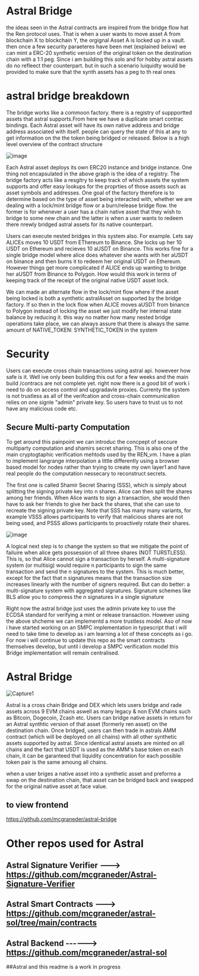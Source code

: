# Astral Bridge
the ideas seen in the Astral contracts are inspired from the bridge flow hat the Ren protocol uses. That is when a user wants to move asset A from blockchain X to blockchain Y, the orgignal Asset A is locked up in a vault. then once a few security paraeteres have been met (explained below) we can mint a ERC-20 synthetic version of the original token on the destination chain with a 1:1 peg. Since i am building this solo and for hobby astral assets do no refleect ther counterpart. but in such a scenario luiquidty would be provided to make sure that the synth assets has a peg to th real ones

# astral bridge breakdown
The bridge works like a commoon factory. there is a registry of suppportted assets that astral supports.From here we have a duplicate smart contrac bindings. Each Astral asset will have its own native address and bridge address associated with itself. people can query the state of this at any to get information on the the token being bridged or released. Below is a high level overview of the contract structure

![image](https://user-images.githubusercontent.com/40043037/226329758-69839eca-daaf-4220-aaa0-bdfd4ec58b52.png)

Each Astral asset deploys its own ERC20 instance and bridge instance. One thing not encapsulated in the above graph is the idea of a registry. The bridge factory acts like a resgitry to keep track of which assets the system supports and offer easy lookups for the proprties of those assets such as asset symbols and addresses. One goal of the factory therefore is to determine based on the type of asset being interacted with, whether we are dealing with a lock/mint bridge flow or a burn/release bridge flow. the former is for whenever a user has a chain native asset that they wish to bridge to some new chain and the latter is when a user wants to redeem there nrewly bridged astral assets for its native counterpart.

Users can execute nested bridges in this system also. For example. Lets say ALICEs moves 10 USDT from EThereum to Binance. She locks up her 10 USDT on Ethereum and recieves 10 aUSDT on Binance. This works fine for a single bridge model where alice does whatever she wants with her aUSDT on binance and then burns it to redeem her original USDT on Ethereum. However things get more complicated if ALICE ends up wanting to bridge her aUSDT from Binance to Polygon. How would this work in terms of keeping track of the receipt of the original native USDT asset lock.

We can made an alternate flow in the lock/mint flow where if the asset being locked is both a synthetic astralAsset on supported by the bridge factory. If so then in the lock flow when ALICE moves aUSDT from binance to Polygon instead of locking the asset we just modify her internal state balance by reducing it. this way no matter how many nested bridge operations take place, we can always assure that there is always the same amount of NATIVE_TOKEN: SYNTHETIC_TOKEN in the system

# Security
Users can execute cross chain transactions using astral api. howeveer how safe is it. Well ive only been building this out for a few weeks and the main build /contracs are not complete yet. right now there is a good bit of work i need to do on access control and upgradavle proxies. Currenty the system is not trustless as all of the verifcation and cross-chain communication relies on one signle "admin" private key. So users have to trust us to not have any malicious code etc. 

## Secure Multi-party Computation
To get around this painpoint we can introduc the concpept of seccure multiparty computation and shamirs secret sharing. This is also one of the main cryptogtaphic verification mehtods used by the REN_vm. I have a plan to implement langrange interpolation a little differently using a browser based model for nodes rather than trying to create my own layer1 and have real people do the computation nessecary to reconstruct secrets.

The first one is called Shamir Secret Sharing (SSS), which is simply about splitting the signing private key into n shares. Alice can then split the shares among her friends. When Alice wants to sign a transaction, she would then have to ask her friends to give her back the shares, that she can use to recreate the signing private key. Note that SSS has many many variants, for example VSSS allows participants to verify that malicious shares are not being used, and PSSS allows participants to proactively rotate their shares.

![image](https://user-images.githubusercontent.com/40043037/226336060-a47a6fff-67ab-4efc-82d5-b3660656f17e.png)

A logical next step is to change the system so that we mitigate the point of failuire when alice gets possession of all three shares (NOT TURSTLESS). This is, so that Alice cannot sign a transaction by herself. A multi-signature system (or multisig) would require n participants to sign the same transaction and send the n signatures to the system. This is much better, except for the fact that n signatures means that the transaction size increases linearly with the number of signers required.
But can do better: a multi-signature system with aggregated signatures. Signature schemes like BLS allow you to compress the n signatures in a single signature

Right now the astral bridge just uses the admin private key to use the ECDSA standard for verifying a mint or release transaction. However using the above shcheme we can implementd a more trustless model. Aso of now i have started working on an SMPC implementation in typescript that i will need to take time to develop as i am learning a lot of these concepts as i go. For now i will continue to update this repo as the smart contracts themselves develop, but until i develop a SMPC verification model this Bridge implementation will remain centralised.

# Astral Bridge

![Capture1](https://user-images.githubusercontent.com/40043037/223294939-bd7d5913-a859-483f-a6b7-4beda97fc7ce.PNG)

Astral is a cross chain Bridge and DEX which lets users bridge and rade assets across 9 EVM chains aswell as many legacy & non EVM chains such as Bitcoin, Dogecoin, Zcash etc. Users can bridge native assets in return for an Astral synthtic version of that asset (formerly ren asset) on the destination chain. Once bridged, users can then trade in astrals AMM contract (which will be deployed on all chains) with all other synthetic assets supported by astral. Since identical astral assets are minted on all chains and the fact that USDT is used as the AMM's base token on each chain, it can be garanteed that liquidity concentration for each possible token pair is the same amoung all chains. 

when a user briges a native asset into a synthetic asset and preforms a swap on the destination chain, that asset can be bridged back and swapped for the original native asset at face value.

## to view frontend
https://github.com/mcgraneder/astral-bridge


# Other repos used for Astral
## Astral Signature Verifier  --->   https://github.com/mcgraneder/Astral-Signature-Verifier
## Astral Smart Contracts     --->   https://github.com/mcgraneder/astral-sol/tree/main/contracts
## Astral Backend          ------>   https://github.com/mcgraneder/astral-sol


##Astral and this readme is a work in progress
